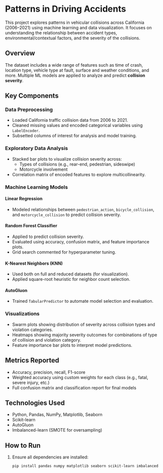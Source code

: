 # Patterns in Driving Accidents

This project explores patterns in vehicular collisions across California (2006–2021) using machine learning and data visualization. It focuses on understanding the relationship between accident types, environmental/contextual factors, and the severity of the collisions.

## Overview

The dataset includes a wide range of features such as time of crash, location type, vehicle type at fault, surface and weather conditions, and more. Multiple ML models are applied to analyze and predict **collision severity**.

## Key Components

###  Data Preprocessing
- Loaded California traffic collision data from 2006 to 2021.
- Cleaned missing values and encoded categorical variables using `LabelEncoder`.
- Subsetted columns of interest for analysis and model training.

###  Exploratory Data Analysis
- Stacked bar plots to visualize collision severity across:
  - Types of collisions (e.g., rear-end, pedestrian, sideswipe)
  - Motorcycle involvement
- Correlation matrix of encoded features to explore multicollinearity.

###  Machine Learning Models

#### Linear Regression
- Modeled relationships between `pedestrian_action`, `bicycle_collision`, and `motorcycle_collision` to predict collision severity.

#### Random Forest Classifier
- Applied to predict collision severity.
- Evaluated using accuracy, confusion matrix, and feature importance plots.
- Grid search commented for hyperparameter tuning.

#### K-Nearest Neighbors (KNN)
- Used both on full and reduced datasets (for visualization).
- Applied square-root heuristic for neighbor count selection.

#### AutoGluon
- Trained `TabularPredictor` to automate model selection and evaluation.

###  Visualizations
- Swarm plots showing distribution of severity across collision types and violation categories.
- Heatmaps showing majority severity outcomes for combinations of type of collision and violation category.
- Feature importance bar plots to interpret model predictions.

## Metrics Reported
- Accuracy, precision, recall, F1-score
- Weighted accuracy using custom weights for each class (e.g., fatal, severe injury, etc.)
- Full confusion matrix and classification report for final models

## Technologies Used
- Python, Pandas, NumPy, Matplotlib, Seaborn
- Scikit-learn
- AutoGluon
- Imbalanced-learn (SMOTE for oversampling)

## How to Run
1. Ensure all dependencies are installed:
   ```bash
   pip install pandas numpy matplotlib seaborn scikit-learn imbalanced-learn autogluon shap
